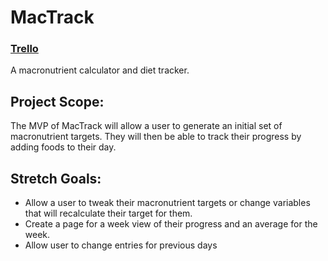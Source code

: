 # MacTrack
### [Trello](https://trello.com/b/3BbMPw4j/mac-track)
A macronutrient calculator and diet tracker.

## Project Scope:
The MVP of MacTrack will allow a user to generate an initial set of macronutrient targets. They will then be able to track their progress by adding foods to their day.

## Stretch Goals:
- Allow a user to tweak their macronutrient targets or change variables that will recalculate their target for them. 
- Create a page for a week view of their progress and an average for the week.
- Allow user to change entries for previous days
